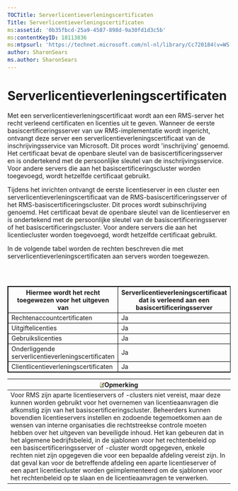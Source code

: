 ```yaml
---
TOCTitle: Serverlicentieverleningscertificaten
Title: Serverlicentieverleningscertificaten
ms:assetid: '0b35fbcd-25a9-4587-898d-9a30fd1d3c5b'
ms:contentKeyID: 18113836
ms:mtpsurl: 'https://technet.microsoft.com/nl-nl/library/Cc720184(v=WS.10)'
author: SharonSears
ms.author: SharonSears
---
```


Serverlicentieverleningscertificaten
====================================

Met een serverlicentieverleningscertificaat wordt aan een RMS-server het recht verleend certificaten en licenties uit te geven. Wanneer de eerste basiscertificeringsserver van uw RMS-implementatie wordt ingericht, ontvangt deze server een serverlicentieverleningscertificaat van de inschrijvingsservice van Microsoft. Dit proces wordt 'inschrijving' genoemd. Het certificaat bevat de openbare sleutel van de basiscertificeringsserver en is ondertekend met de persoonlijke sleutel van de inschrijvingsservice. Voor andere servers die aan het basiscertificeringscluster worden toegevoegd, wordt hetzelfde certificaat gebruikt.

Tijdens het inrichten ontvangt de eerste licentieserver in een cluster een serverlicentieverleningscertificaat van de RMS-basiscertificeringsserver of het RMS-basiscertificeringscluster. Dit proces wordt subinschrijving genoemd. Het certificaat bevat de openbare sleutel van de licentieserver en is ondertekend met de persoonlijke sleutel van de basiscertificeringsserver of het basiscertificeringscluster. Voor andere servers die aan het licentiecluster worden toegevoegd, wordt hetzelfde certificaat gebruikt.

In de volgende tabel worden de rechten beschreven die met serverlicentieverleningscertificaten aan servers worden toegewezen.

###  

 
<table style="border:1px solid black;">
<colgroup>
<col width="33%" />
<col width="33%" />
<col width="33%" />
</colgroup>
<thead>
<tr class="header">
<th style="border:1px solid black;" >Hiermee wordt het recht toegewezen voor het uitgeven van</th>
<th style="border:1px solid black;" >Serverlicentieverleningscertificaat dat is verleend aan een basiscertificeringsserver</th>
<th style="border:1px solid black;" >Serverlicentieverleningscertificaat dat is verleend aan een licentieserver</th>
</tr>
</thead>
<tbody>
<tr class="odd">
<td style="border:1px solid black;">Rechtenaccountcertificaten</td>
<td style="border:1px solid black;">Ja</td>
<td style="border:1px solid black;">Nee</td>
</tr>
<tr class="even">
<td style="border:1px solid black;">Uitgiftelicenties</td>
<td style="border:1px solid black;">Ja</td>
<td style="border:1px solid black;">Ja</td>
</tr>
<tr class="odd">
<td style="border:1px solid black;">Gebruikslicenties</td>
<td style="border:1px solid black;">Ja</td>
<td style="border:1px solid black;">Ja</td>
</tr>
<tr class="even">
<td style="border:1px solid black;">Onderliggende serverlicentieverleningscertificaten</td>
<td style="border:1px solid black;">Ja</td>
<td style="border:1px solid black;">Nee</td>
</tr>
<tr class="odd">
<td style="border:1px solid black;">Clientlicentieverleningscertificaten</td>
<td style="border:1px solid black;">Ja</td>
<td style="border:1px solid black;">Ja</td>
</tr>
</tbody>
</table>
  
| ![](/security-updates/images/Cc720184.note(WS.10).gif)Opmerking                                                                                                                                                                                                                                                                                                                                                                                                                                                                                                                                                                                                                                                                                                                                                                                               |  
|--------------------------------------------------------------------------------------------------------------------------------------------------------------------------------------------------------------------------------------------------------------------------------------------------------------------------------------------------------------------------------------------------------------------------------------------------------------------------------------------------------------------------------------------------------------------------------------------------------------------------------------------------------------------------------------------------------------------------------------------------------------------------------------------------------------------------------------------------------------------------|  
| Voor RMS zijn aparte licentieservers of -clusters niet vereist, maar deze kunnen worden gebruikt voor het overnemen van licentieaanvragen die afkomstig zijn van het basiscertificeringscluster. Beheerders kunnen bovendien licentieservers instellen en zodoende tegemoetkomen aan de wensen van interne organisaties die rechtstreekse controle moeten hebben over het uitgeven van beveiligde inhoud. Het kan gebeuren dat in het algemene bedrijfsbeleid, in de sjablonen voor het rechtenbeleid op een basiscertificeringsserver of -cluster wordt opgegeven, enkele rechten niet zijn opgegeven die voor een bepaalde afdeling vereist zijn. In dat geval kan voor de betreffende afdeling een aparte licentieserver of een apart licentiecluster worden geïmplementeerd om de sjablonen voor het rechtenbeleid op te slaan en de licentieaanvragen te verwerken. |
